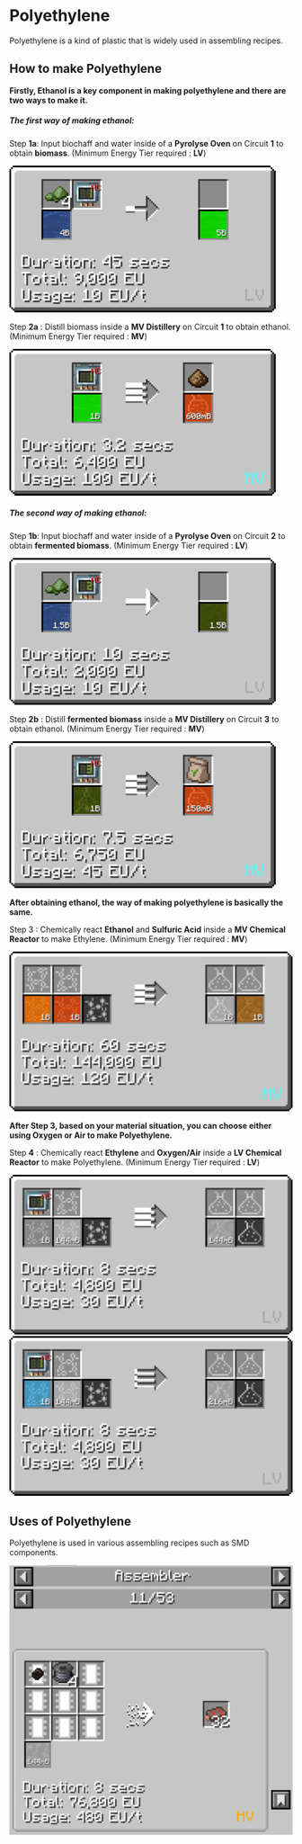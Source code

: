 # Polyethylene

Polyethylene is a kind of plastic that is widely used in assembling recipes.

## How to make Polyethylene

**Firstly, Ethanol is a key component in making polyethylene and there are two ways to make it.**
##### The first way of making ethanol:

Step **1a**: Input biochaff and water inside of a **Pyrolyse Oven** on Circuit **1** to obtain **biomass**. (Minimum Energy Tier required : <LV>**LV**</LV>)

![Image title](Images/pyrolyse_oven_bio_chaff_to_biomass.png)

Step **2a** : Distill biomass inside a <MV>**MV Distillery**</MV> on Circuit **1** to obtain ethanol. (Minimum Energy Tier required : <MV>**MV**</MV>)

![Image title](Images/distillery_distill_biomass_to_ethanol.png)

##### The second way of making ethanol:

Step **1b**: Input biochaff and water inside of a **Pyrolyse Oven** on Circuit **2** to obtain **fermented biomass**. (Minimum Energy Tier required : <LV>**LV**</LV>)

![Image title](Images/pyrolyse_oven_bio_chaff_to_fermented_biomass.png)

Step **2b** : Distill **fermented biomass** inside a <MV>**MV Distillery**</MV> on Circuit **3** to obtain ethanol. (Minimum Energy Tier required : <MV>**MV**</MV>)

![Image title](Images/distillery_distill_fermented_biomass_to_ethanol.png)

**After obtaining ethanol, the way of making polyethylene is basically the same.**

Step 3 : Chemically react **Ethanol** and **Sulfuric Acid** inside a <MV>**MV Chemical Reactor**</MV> to make Ethylene. (Minimum Energy Tier required : <MV>**MV**</MV>)

![Image title](Images/chemical_reactor_ethylene_from_ethanol.png)

**After Step 3, based on your material situation, you can choose either using Oxygen or Air to make Polyethylene.**

Step **4** : Chemically react **Ethylene** and **Oxygen/Air** inside a <LV>**LV Chemical Reactor**</LV> to make Polyethylene. (Minimum Energy Tier required : <LV>**LV**</LV>)

![Image title](Images/chemical_reactor_polyethylene_from_air.png)
![Image title](Images/chemical_reactor_polyethylene_from_oxygen.png)



## Uses of Polyethylene

Polyethylene is used in various assembling recipes such as SMD components.

![Image title](Images/recipe_pe.png)